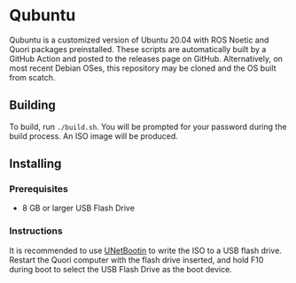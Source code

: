# Qubuntu
Qubuntu is a customized version of Ubuntu 20.04 with ROS Noetic and Quori packages preinstalled. These scripts are automatically built by a GitHub Action and posted to the releases page on GitHub. Alternatively, on most recent Debian OSes, this repository may be cloned and the OS built from scatch.

## Building
To build, run `./build.sh`. You will be prompted for your password during the build process. An ISO image will be produced.

## Installing

### Prerequisites
- 8 GB or larger USB Flash Drive

### Instructions
It is recommended to use [UNetBootin](https://unetbootin.github.io/) to write the ISO to a USB flash drive. Restart the Quori computer with the flash drive inserted, and hold F10 during boot to select the USB Flash Drive as the boot device.
